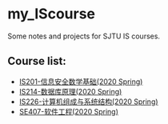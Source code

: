 # my_IScourse
Some notes and projects for SJTU IS courses.  

## Course list: 
- [IS201-信息安全数学基础(2020 Spring)](https://github.com/czx99/my_IScourse/tree/master/IS201)
- [IS214-数据库原理(2020 Spring)](https://github.com/czx99/my_IScourse/tree/master/IS214)  
- [IS226-计算机组成与系统结构(2020 Spring)](https://github.com/czx99/my_IScourse/tree/master/IS226)
- [SE407-软件工程(2020 Spring)](https://github.com/mp332/LearningShare)